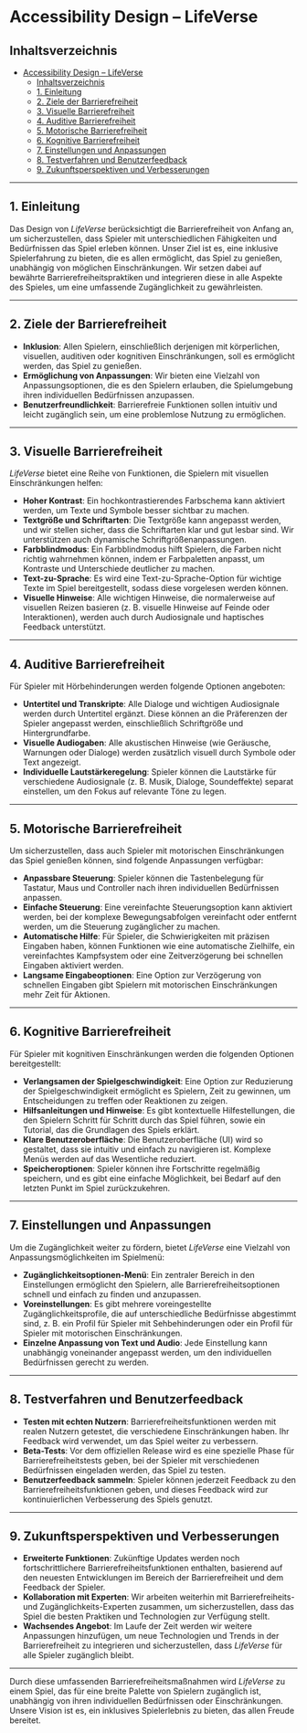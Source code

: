 # Accessibility Design – LifeVerse

## Inhaltsverzeichnis

- [Accessibility Design – LifeVerse](#accessibility-design--lifeverse)
  - [Inhaltsverzeichnis](#inhaltsverzeichnis)
  - [1. Einleitung](#1-einleitung)
  - [2. Ziele der Barrierefreiheit](#2-ziele-der-barrierefreiheit)
  - [3. Visuelle Barrierefreiheit](#3-visuelle-barrierefreiheit)
  - [4. Auditive Barrierefreiheit](#4-auditive-barrierefreiheit)
  - [5. Motorische Barrierefreiheit](#5-motorische-barrierefreiheit)
  - [6. Kognitive Barrierefreiheit](#6-kognitive-barrierefreiheit)
  - [7. Einstellungen und Anpassungen](#7-einstellungen-und-anpassungen)
  - [8. Testverfahren und Benutzerfeedback](#8-testverfahren-und-benutzerfeedback)
  - [9. Zukunftsperspektiven und Verbesserungen](#9-zukunftsperspektiven-und-verbesserungen)

---

## 1. Einleitung

Das Design von *LifeVerse* berücksichtigt die Barrierefreiheit von Anfang an, um sicherzustellen, dass Spieler mit unterschiedlichen Fähigkeiten und Bedürfnissen das Spiel erleben können. Unser Ziel ist es, eine inklusive Spielerfahrung zu bieten, die es allen ermöglicht, das Spiel zu genießen, unabhängig von möglichen Einschränkungen. Wir setzen dabei auf bewährte Barrierefreiheitspraktiken und integrieren diese in alle Aspekte des Spieles, um eine umfassende Zugänglichkeit zu gewährleisten.

---

## 2. Ziele der Barrierefreiheit

- **Inklusion**: Allen Spielern, einschließlich derjenigen mit körperlichen, visuellen, auditiven oder kognitiven Einschränkungen, soll es ermöglicht werden, das Spiel zu genießen.
- **Ermöglichung von Anpassungen**: Wir bieten eine Vielzahl von Anpassungsoptionen, die es den Spielern erlauben, die Spielumgebung ihren individuellen Bedürfnissen anzupassen.
- **Benutzerfreundlichkeit**: Barrierefreie Funktionen sollen intuitiv und leicht zugänglich sein, um eine problemlose Nutzung zu ermöglichen.

---

## 3. Visuelle Barrierefreiheit

*LifeVerse* bietet eine Reihe von Funktionen, die Spielern mit visuellen Einschränkungen helfen:

- **Hoher Kontrast**: Ein hochkontrastierendes Farbschema kann aktiviert werden, um Texte und Symbole besser sichtbar zu machen.
- **Textgröße und Schriftarten**: Die Textgröße kann angepasst werden, und wir stellen sicher, dass die Schriftarten klar und gut lesbar sind. Wir unterstützen auch dynamische Schriftgrößenanpassungen.
- **Farbblindmodus**: Ein Farbblindmodus hilft Spielern, die Farben nicht richtig wahrnehmen können, indem er Farbpaletten anpasst, um Kontraste und Unterschiede deutlicher zu machen.
- **Text-zu-Sprache**: Es wird eine Text-zu-Sprache-Option für wichtige Texte im Spiel bereitgestellt, sodass diese vorgelesen werden können.
- **Visuelle Hinweise**: Alle wichtigen Hinweise, die normalerweise auf visuellen Reizen basieren (z. B. visuelle Hinweise auf Feinde oder Interaktionen), werden auch durch Audiosignale und haptisches Feedback unterstützt.

---

## 4. Auditive Barrierefreiheit

Für Spieler mit Hörbehinderungen werden folgende Optionen angeboten:

- **Untertitel und Transkripte**: Alle Dialoge und wichtigen Audiosignale werden durch Untertitel ergänzt. Diese können an die Präferenzen der Spieler angepasst werden, einschließlich Schriftgröße und Hintergrundfarbe.
- **Visuelle Audiogaben**: Alle akustischen Hinweise (wie Geräusche, Warnungen oder Dialoge) werden zusätzlich visuell durch Symbole oder Text angezeigt.
- **Individuelle Lautstärkeregelung**: Spieler können die Lautstärke für verschiedene Audiosignale (z. B. Musik, Dialoge, Soundeffekte) separat einstellen, um den Fokus auf relevante Töne zu legen.

---

## 5. Motorische Barrierefreiheit

Um sicherzustellen, dass auch Spieler mit motorischen Einschränkungen das Spiel genießen können, sind folgende Anpassungen verfügbar:

- **Anpassbare Steuerung**: Spieler können die Tastenbelegung für Tastatur, Maus und Controller nach ihren individuellen Bedürfnissen anpassen.
- **Einfache Steuerung**: Eine vereinfachte Steuerungsoption kann aktiviert werden, bei der komplexe Bewegungsabfolgen vereinfacht oder entfernt werden, um die Steuerung zugänglicher zu machen.
- **Automatische Hilfe**: Für Spieler, die Schwierigkeiten mit präzisen Eingaben haben, können Funktionen wie eine automatische Zielhilfe, ein vereinfachtes Kampfsystem oder eine Zeitverzögerung bei schnellen Eingaben aktiviert werden.
- **Langsame Eingabeoptionen**: Eine Option zur Verzögerung von schnellen Eingaben gibt Spielern mit motorischen Einschränkungen mehr Zeit für Aktionen.

---

## 6. Kognitive Barrierefreiheit

Für Spieler mit kognitiven Einschränkungen werden die folgenden Optionen bereitgestellt:

- **Verlangsamen der Spielgeschwindigkeit**: Eine Option zur Reduzierung der Spielgeschwindigkeit ermöglicht es Spielern, Zeit zu gewinnen, um Entscheidungen zu treffen oder Reaktionen zu zeigen.
- **Hilfsanleitungen und Hinweise**: Es gibt kontextuelle Hilfestellungen, die den Spielern Schritt für Schritt durch das Spiel führen, sowie ein Tutorial, das die Grundlagen des Spiels erklärt.
- **Klare Benutzeroberfläche**: Die Benutzeroberfläche (UI) wird so gestaltet, dass sie intuitiv und einfach zu navigieren ist. Komplexe Menüs werden auf das Wesentliche reduziert.
- **Speicheroptionen**: Spieler können ihre Fortschritte regelmäßig speichern, und es gibt eine einfache Möglichkeit, bei Bedarf auf den letzten Punkt im Spiel zurückzukehren.

---

## 7. Einstellungen und Anpassungen

Um die Zugänglichkeit weiter zu fördern, bietet *LifeVerse* eine Vielzahl von Anpassungsmöglichkeiten im Spielmenü:

- **Zugänglichkeitsoptionen-Menü**: Ein zentraler Bereich in den Einstellungen ermöglicht den Spielern, alle Barrierefreiheitsoptionen schnell und einfach zu finden und anzupassen.
- **Voreinstellungen**: Es gibt mehrere voreingestellte Zugänglichkeitsprofile, die auf unterschiedliche Bedürfnisse abgestimmt sind, z. B. ein Profil für Spieler mit Sehbehinderungen oder ein Profil für Spieler mit motorischen Einschränkungen.
- **Einzelne Anpassung von Text und Audio**: Jede Einstellung kann unabhängig voneinander angepasst werden, um den individuellen Bedürfnissen gerecht zu werden.

---

## 8. Testverfahren und Benutzerfeedback

- **Testen mit echten Nutzern**: Barrierefreiheitsfunktionen werden mit realen Nutzern getestet, die verschiedene Einschränkungen haben. Ihr Feedback wird verwendet, um das Spiel weiter zu verbessern.
- **Beta-Tests**: Vor dem offiziellen Release wird es eine spezielle Phase für Barrierefreiheitstests geben, bei der Spieler mit verschiedenen Bedürfnissen eingeladen werden, das Spiel zu testen.
- **Benutzerfeedback sammeln**: Spieler können jederzeit Feedback zu den Barrierefreiheitsfunktionen geben, und dieses Feedback wird zur kontinuierlichen Verbesserung des Spiels genutzt.

---

## 9. Zukunftsperspektiven und Verbesserungen

- **Erweiterte Funktionen**: Zukünftige Updates werden noch fortschrittlichere Barrierefreiheitsfunktionen enthalten, basierend auf den neuesten Entwicklungen im Bereich der Barrierefreiheit und dem Feedback der Spieler.
- **Kollaboration mit Experten**: Wir arbeiten weiterhin mit Barrierefreiheits- und Zugänglichkeits-Experten zusammen, um sicherzustellen, dass das Spiel die besten Praktiken und Technologien zur Verfügung stellt.
- **Wachsendes Angebot**: Im Laufe der Zeit werden wir weitere Anpassungen hinzufügen, um neue Technologien und Trends in der Barrierefreiheit zu integrieren und sicherzustellen, dass *LifeVerse* für alle Spieler zugänglich bleibt.

---

Durch diese umfassenden Barrierefreiheitsmaßnahmen wird *LifeVerse* zu einem Spiel, das für eine breite Palette von Spielern zugänglich ist, unabhängig von ihren individuellen Bedürfnissen oder Einschränkungen. Unsere Vision ist es, ein inklusives Spielerlebnis zu bieten, das allen Freude bereitet.
